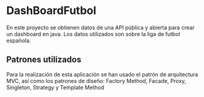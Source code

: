 # DashBoardFutbol

En este proyecto se obtienen datos de una API pública y abierta para crear un dashboard en java. Los datos utilizados son sobre la liga de futbol española.

## Patrones utilizados
Para la realización de esta aplicación se han usado el patrón de arquitectura MVC, así como los patrones de diseño: Factory Method, Facade, Proxy, Singleton, Strategy
y Template Method

